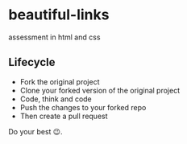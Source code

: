 # beautiful-links
assessment in html and css
 
##  Lifecycle
- Fork the original project
- Clone your forked version of the original project
- Code, think and code
- Push the changes to your forked repo
- Then create a pull request

Do your best 😉.
